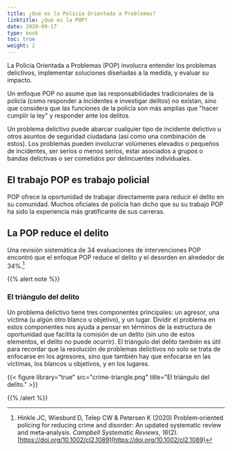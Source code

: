 ```yaml
---
title: ¿Qué es la Policía Orientada a Problemas?
linktitle: ¿Qué es la POP?
date: 2020-09-17
type: book
toc: true
weight: 2
---
```


La Policía Orientada a Problemas (POP) involucra entender los problemas delictivos, implementar soluciones diseñadas a la medida, y evaluar su impacto.

Un enfoque POP no asume que las responsabilidades tradicionales de la policía (como responder a incidentes e investigar delitos) no existan, sino que considera que las funciones de la policía son más amplias que "hacer cumplir la ley" y responder ante los delitos.

Un problema delictivo puede abarcar cualquier tipo de incidente delictivo u otros asuntos de seguridad ciudadana (así como una combinación de estos). Los problemas pueden involucrar volúmenes elevados o pequeños de incidentes, ser serios o menos serios, estar asociados a grupos o bandas delictivas o ser cometidos por delincuentes individuales.

## El trabajo POP es trabajo policial

POP ofrece la oportunidad de trabajar directamente para reducir el delito en su comunidad. Muchos oficiales de policía han dicho que su su trabajo POP ha sido la experiencia más gratificante de sus carreras.

## La POP reduce el delito

Una revisión sistemática de 34 evaluaciones de intervenciones POP encontró que el enfoque POP reduce el delito y el desorden en alrededor de 34%.[^1]

[^1]: Hinkle JC, Wiesburd D, Telep CW & Petersen K (2020) Problem‐oriented policing for reducing crime and disorder: An updated systematic review and meta‐analysis. *Campbell Systematic Reviews*, *16*(2). [https://doi.org/10.1002/cl2.1089](https://doi.org/10.1002/cl2.1089)

{{% alert note %}}

### El triángulo del delito

Un problema delictivo tiene tres componentes principales: un agresor, una víctima (u algún otro blanco u objetivo), y un lugar. Dividir el problema en estos componentes nos ayuda a pensar en términos de la estructura de oportunidad que facilita la comisión de un delito (sin uno de estos elementos, el delito no puede ocurrir). El triángulo del delito también es útil para recordar que la resolución de problemas delictivos no solo se trata de enfocarse en los agresores, sino que también hay que enfocarse en las víctimas, los blancos u objetivos, y en los lugares.

{{< figure library="true" src="crime-triangle.png" title="El triángulo del delito." >}}

{{% /alert %}}
